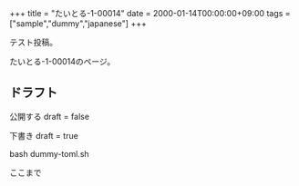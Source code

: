 +++
title = "たいとる-1-00014"
date = 2000-01-14T00:00:00+09:00
tags = ["sample","dummy","japanese"]
+++

テスト投稿。

たいとる-1-00014のページ。


## ドラフト

公開する
draft = false

下書き
draft = true

bash dummy-toml.sh

ここまで
